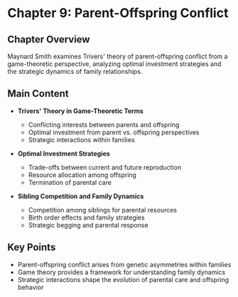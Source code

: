 # Chapter 9: Parent-Offspring Conflict

## Chapter Overview
Maynard Smith examines Trivers' theory of parent-offspring conflict from a game-theoretic perspective, analyzing optimal investment strategies and the strategic dynamics of family relationships.

## Main Content
- **Trivers' Theory in Game-Theoretic Terms**
  - Conflicting interests between parents and offspring
  - Optimal investment from parent vs. offspring perspectives
  - Strategic interactions within families

- **Optimal Investment Strategies**
  - Trade-offs between current and future reproduction
  - Resource allocation among offspring
  - Termination of parental care

- **Sibling Competition and Family Dynamics**
  - Competition among siblings for parental resources
  - Birth order effects and family strategies
  - Strategic begging and parental response

## Key Points
- Parent-offspring conflict arises from genetic asymmetries within families
- Game theory provides a framework for understanding family dynamics
- Strategic interactions shape the evolution of parental care and offspring behavior